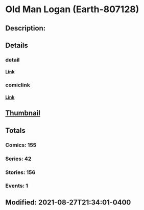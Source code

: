 # Old Man Logan (Earth-807128)
## Description: 
## Details
### detail
#### [Link](http://marvel.com/comics/characters/1017810/old_man_logan_earth-807128?utm_campaign=apiRef&utm_source=225578a89fc76f3d20fbffda5d17a88d)
### comiclink
#### [Link](http://marvel.com/comics/characters/1017810/old_man_logan_earth-807128?utm_campaign=apiRef&utm_source=225578a89fc76f3d20fbffda5d17a88d)
## [Thumbnail](http://i.annihil.us/u/prod/marvel/i/mg/b/40/image_not_available.jpg)
## Totals
### Comics: 155
### Series: 42
### Stories: 156
### Events: 1
## Modified: 2021-08-27T21:34:01-0400